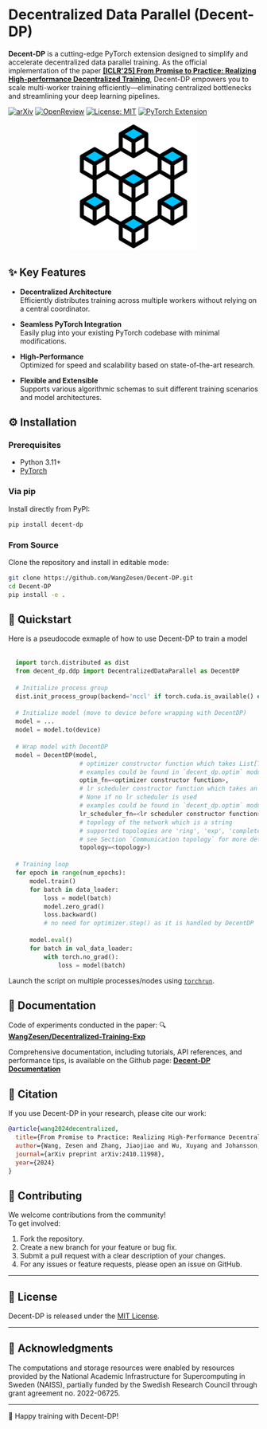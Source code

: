 # Decentralized Data Parallel (Decent-DP)

**Decent-DP** is a cutting-edge PyTorch extension designed to simplify and accelerate decentralized data parallel training. As the official implementation of the paper [**[ICLR'25] From Promise to Practice: Realizing High-performance Decentralized Training**](https://github.com/WangZesen/Decentralized-Training-Exp), Decent-DP empowers you to scale multi-worker training efficiently—eliminating centralized bottlenecks and streamlining your deep learning pipelines.

[![arXiv](https://img.shields.io/badge/arXiv-2401.11998-b31b1b?logo=arxiv&logoColor=white)](https://arxiv.org/abs/2410.11998) 
[![OpenReview](https://img.shields.io/badge/OpenReview-Paper-blue)](https://openreview.net/forum?id=lo3nlFHOft)
[![License: MIT](https://img.shields.io/badge/License-MIT-blue.svg)](LICENSE)
[![PyTorch Extension](https://img.shields.io/badge/PyTorch-Extension-brightgreen.svg)](https://pytorch.org/)

<p align="center">
  <img src="./doc/source/_static/icon-light.png" alt="Icon created by zero_wing - Flaticon"/>
</p>

## ✨ Key Features

- **Decentralized Architecture**  
  Efficiently distributes training across multiple workers without relying on a central coordinator.

- **Seamless PyTorch Integration**  
  Easily plug into your existing PyTorch codebase with minimal modifications.

- **High-Performance**  
  Optimized for speed and scalability based on state-of-the-art research.

- **Flexible and Extensible**  
  Supports various algorithmic schemas to suit different training scenarios and model architectures.



## ⚙️ Installation

### Prerequisites

- Python 3.11+
- [PyTorch](https://pytorch.org/)

### Via pip

Install directly from PyPI:

```bash
pip install decent-dp
```

### From Source

Clone the repository and install in editable mode:

```bash
git clone https://github.com/WangZesen/Decent-DP.git
cd Decent-DP
pip install -e .
```


## 🚀 Quickstart

Here is a pseudocode exmaple of how to use Decent-DP to train a model

```python

  import torch.distributed as dist
  from decent_dp.ddp import DecentralizedDataParallel as DecentDP

  # Initialize process group
  dist.init_process_group(backend='nccl' if torch.cuda.is_available() else 'gloo', init_method='env://')

  # Initialize model (move to device before wrapping with DecentDP)
  model = ...
  model = model.to(device)

  # Wrap model with DecentDP
  model = DecentDP(model,
                    # optimizer constructor function which takes List[Tuple[str, Tensor]] as input and returns an optimizer
                    # examples could be found in `decent_dp.optim` module
                    optim_fn=<optimizer constructor function>,
                    # lr scheduler constructor function which takes an optimizer as input and returns a lr scheduler.
                    # None if no lr scheduler is used
                    # examples could be found in `decent_dp.optim` module
                    lr_scheduler_fn=<lr scheduler constructor function>,
                    # topology of the network which is a string
                    # supported topologies are 'ring', 'exp', 'complete', 'alternating-exp-ring'
                    # see Section `Communication topology` for more details
                    topology=<topology>)
  
  # Training loop
  for epoch in range(num_epochs):
      model.train()
      for batch in data_loader:
          loss = model(batch)
          model.zero_grad()
          loss.backward()
          # no need for optimizer.step() as it is handled by DecentDP

      model.eval()
      for batch in val_data_loader:
          with torch.no_grad():
              loss = model(batch)
```

Launch the script on multiple processes/nodes using [`torchrun`](https://pytorch.org/docs/stable/elastic/run.html).



## 📖 Documentation

Code of experiments conducted in the paper: 	🔍 **[WangZesen/Decentralized-Training-Exp](https://github.com/WangZesen/Decentralized-Training-Exp)**

Comprehensive documentation, including tutorials, API references, and performance tips, is available on the Github page: **[Decent-DP Documentation](https://wangzesen.github.io/Decent-DP)**


## 📝 Citation

If you use Decent-DP in your research, please cite our work:


```bibtex
@article{wang2024decentralized,
  title={From Promise to Practice: Realizing High-Performance Decentralized Training},
  author={Wang, Zesen and Zhang, Jiaojiao and Wu, Xuyang and Johansson, Mikael},
  journal={arXiv preprint arXiv:2410.11998},
  year={2024}
}
```


## 🤝 Contributing

We welcome contributions from the community!  
To get involved:

1. Fork the repository.
2. Create a new branch for your feature or bug fix.
3. Submit a pull request with a clear description of your changes.
4. For any issues or feature requests, please open an issue on GitHub.

---

## 🧾 License

Decent-DP is released under the [MIT License](LICENSE).

---

## 🙏 Acknowledgments

The computations and storage resources were enabled by resources provided by the National Academic Infrastructure for Supercomputing in Sweden (NAISS), partially funded by the Swedish Research Council through grant agreement no. 2022-06725.

---

🚀 Happy training with Decent-DP!

